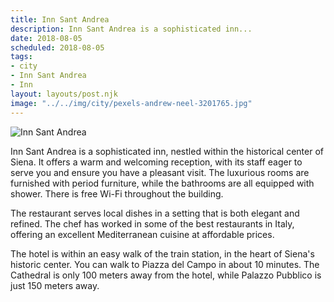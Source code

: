```yaml
---
title: Inn Sant Andrea
description: Inn Sant Andrea is a sophisticated inn...
date: 2018-08-05
scheduled: 2018-08-05
tags:
- city
- Inn Sant Andrea
- Inn
layout: layouts/post.njk
image: "../../img/city/pexels-andrew-neel-3201765.jpg"
---
```


![Inn Sant Andrea](../../img/city/pexels-andrew-neel-3201765.jpg)

Inn Sant Andrea is a sophisticated inn, nestled within the historical center of Siena. It offers a warm and welcoming reception, with its staff eager to serve you and ensure you have a pleasant visit. The luxurious rooms are furnished with period furniture, while the bathrooms are all equipped with shower. There is free Wi-Fi throughout the building.

The restaurant serves local dishes in a setting that is both elegant and refined. The chef has worked in some of the best restaurants in Italy, offering an excellent Mediterranean cuisine at affordable prices.

The hotel is within an easy walk of the train station, in the heart of Siena's historic center. You can walk to Piazza del Campo in about 10 minutes. The Cathedral is only 100 meters away from the hotel, while Palazzo Pubblico is just 150 meters away.